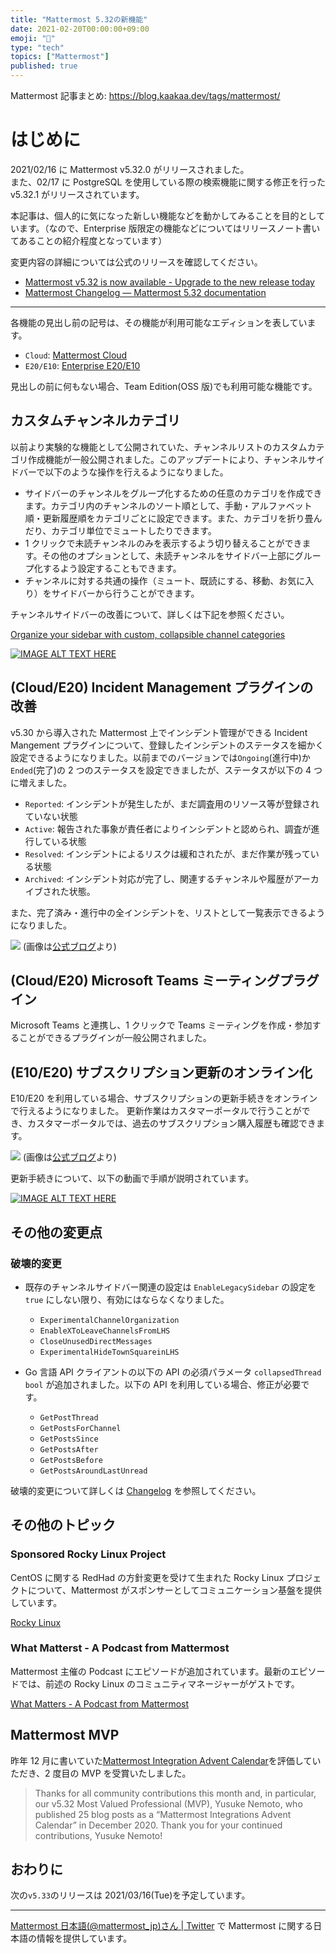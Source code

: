 ```yaml
---
title: "Mattermost 5.32の新機能"
date: 2021-02-20T00:00:00+09:00
emoji: "📣"
type: "tech"
topics: ["Mattermost"]
published: true
---
```


Mattermost 記事まとめ: https://blog.kaakaa.dev/tags/mattermost/

# はじめに

2021/02/16 に Mattermost v5.32.0 がリリースされました。  
また、02/17 に PostgreSQL を使用している際の検索機能に関する修正を行った v5.32.1 がリリースされています。

本記事は、個人的に気になった新しい機能などを動かしてみることを目的としています。（なので、Enterprise 版限定の機能などについてはリリースノート書いてあることの紹介程度となっています）

変更内容の詳細については公式のリリースを確認してください。

- [Mattermost v5\.32 is now available \- Upgrade to the new release today](https://mattermost.com/blog/mattermost-release-v5-32/)
- [Mattermost Changelog — Mattermost 5\.32 documentation](https://docs.mattermost.com/administration/changelog.html#release-v5-32-feature-release)

---

各機能の見出し前の記号は、その機能が利用可能なエディションを表しています。

- `Cloud`: [Mattermost Cloud](https://mattermost.com/pricing-cloud/)
- `E20/E10`: [Enterprise E20/E10](https://mattermost.com/pricing-self-managed/)

見出しの前に何もない場合、Team Edition(OSS 版)でも利用可能な機能です。

## カスタムチャンネルカテゴリ

以前より実験的な機能として公開されていた、チャンネルリストのカスタムカテゴリ作成機能が一般公開されました。このアップデートにより、チャンネルサイドバーで以下のような操作を行えるようになりました。

- サイドバーのチャンネルをグループ化するための任意のカテゴリを作成できます。カテゴリ内のチャンネルのソート順として、手動・アルファベット順・更新履歴順をカテゴリごとに設定できます。また、カテゴリを折り畳んだり、カテゴリ単位でミュートしたりできます。
- 1 クリックで未読チャンネルのみを表示するよう切り替えることができます。その他のオプションとして、未読チャンネルをサイドバー上部にグループ化するよう設定することもできます。
- チャンネルに対する共通の操作（ミュート、既読にする、移動、お気に入り）をサイドバーから行うことができます。

チャンネルサイドバーの改善について、詳しくは下記を参照ください。

[Organize your sidebar with custom, collapsible channel categories](https://mattermost.com/blog/custom-collapsible-channel-categories/)

[![IMAGE ALT TEXT HERE](http://img.youtube.com/vi/Jfr1ryP7-og/0.jpg)](http://www.youtube.com/watch?v=Jfr1ryP7-og)

## (Cloud/E20) Incident Management プラグインの改善

v5.30 から導入された Mattermost 上でインシデント管理ができる Incident Mangement プラグインについて、登録したインシデントのステータスを細かく設定できるようになりました。以前までのバージョンでは`Ongoing`(進行中)か`Ended`(完了)の 2 つのステータスを設定できましたが、ステータスが以下の 4 つに増えました。

- `Reported`: インシデントが発生したが、まだ調査用のリソース等が登録されていない状態
- `Active`: 報告された事象が責任者によりインシデントと認められ、調査が進行している状態
- `Resolved`: インシデントによるリスクは緩和されたが、まだ作業が残っている状態
- `Archived`: インシデント対応が完了し、関連するチャンネルや履歴がアーカイブされた状態。

また、完了済み・進行中の全インシデントを、リストとして一覧表示できるようになりました。

![](https://blog.kaakaa.dev/images/posts/mattermost/releases-5.32/incident-plugin-list.webp)
(画像は[公式ブログ](https://mattermost.com/blog/mattermost-release-v5-32/)より)

## (Cloud/E20) Microsoft Teams ミーティングプラグイン

Microsoft Teams と連携し、1 クリックで Teams ミーティングを作成・参加することができるプラグインが一般公開されました。

## (E10/E20) サブスクリプション更新のオンライン化

E10/E20 を利用している場合、サブスクリプションの更新手続きをオンラインで行えるようになりました。
更新作業はカスタマーポータルで行うことができ、カスタマーポータルでは、過去のサブスクリプション購入履歴も確認できます。

![](https://blog.kaakaa.dev/images/posts/mattermost/releases-5.32/renew-subscription.webp)
(画像は[公式ブログ](https://mattermost.com/blog/mattermost-release-v5-32/)より)

更新手続きについて、以下の動画で手順が説明されています。

[![IMAGE ALT TEXT HERE](http://img.youtube.com/vi/Sz_1nhVufHY/0.jpg)](http://www.youtube.com/watch?v=Sz_1nhVufHY)

## その他の変更点

### 破壊的変更

- 既存のチャンネルサイドバー関連の設定は `EnableLegacySidebar` の設定を `true` にしない限り、有効にはならなくなりました。

  - `ExperimentalChannelOrganization`
  - `EnableXToLeaveChannelsFromLHS`
  - `CloseUnusedDirectMessages`
  - `ExperimentalHideTownSquareinLHS`

- Go 言語 API クライアントの以下の API の必須パラメータ `collapsedThread bool` が追加されました。以下の API を利用している場合、修正が必要です。
  - `GetPostThread`
  - `GetPostsForChannel`
  - `GetPostsSince`
  - `GetPostsAfter`
  - `GetPostsBefore`
  - `GetPostsAroundLastUnread`

破壊的変更について詳しくは [Changelog](https://docs.mattermost.com/administration/changelog.html#release-v5-32-feature-release) を参照してください。

## その他のトピック

### Sponsored Rocky Linux Project

CentOS に関する RedHad の方針変更を受けて生まれた Rocky Linux プロジェクトについて、Mattermost がスポンサーとしてコミュニケーション基盤を提供しています。

[Rocky Linux](https://rockylinux.org/)

### What Matterst - A Podcast from Mattermost

Mattermost 主催の Podcast にエピソードが追加されています。最新のエピソードでは、前述の Rocky Linux のコミュニティマネージャーがゲストです。

[What Matters \- A Podcast from Mattermost](https://mattermost.libsyn.com/)

## Mattermost MVP

昨年 12 月に書いていた[Mattermost Integration Advent Calendar](https://qiita.com/advent-calendar/2020/mattermost-integrations)を評価していただき、2 度目の MVP を受賞いたしました。

> Thanks for all community contributions this month and, in particular, our v5.32 Most Valued Professional (MVP), Yusuke Nemoto, who published 25 blog posts as a “Mattermost Integrations Advent Calendar” in December 2020. Thank you for your continued contributions, Yusuke Nemoto!

## おわりに

次の`v5.33`のリリースは 2021/03/16(Tue)を予定しています。

---

[Mattermost 日本語\(@mattermost_jp\)さん \| Twitter](https://twitter.com/mattermost_jp?lang=ja) で Mattermost に関する日本語の情報を提供しています。
